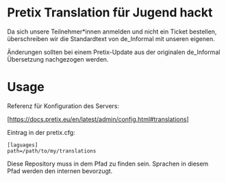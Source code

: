 
Pretix Translation für Jugend hackt
===================================

Da sich unsere Teilnehmer*innen anmelden und nicht ein Ticket bestellen,
überschreiben wir die Standardtext von de_Informal mit unseren eigenen.


Änderungen sollten bei einem Pretix-Update aus der originalen
de_Informal Übersetzung nachgezogen werden.




Usage
=====

Referenz für Konfiguration des Servers:

[https://docs.pretix.eu/en/latest/admin/config.html#translations]


Eintrag in der pretix.cfg:

    [laguages]
    path=/path/to/my/translations

Diese Repository muss in dem Pfad zu finden sein.
Sprachen in diesem Pfad werden den internen bevorzugt.

